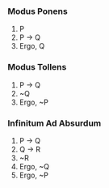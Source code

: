 ### Modus Ponens
1. P
2. P -> Q
3. Ergo, Q

### Modus Tollens
1. P -> Q
2. ~Q
3.  Ergo, ~P

### Infinitum Ad Absurdum
1. P -> Q
3. Q -> R
4. ~R
5. Ergo, ~Q
6. Ergo, ~P

